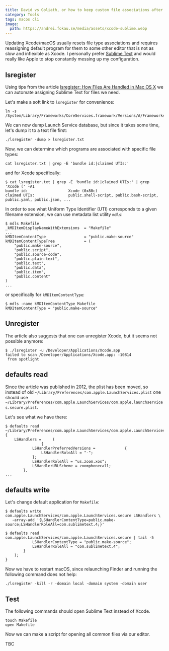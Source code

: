 ```yaml
---
title: David vs Goliath, or how to keep custom file associations after each Xcode update
category: Tools
tags: macos cli
image:
  path: https://andrei.fokau.se/media/assets/xcode-sublime.webp
---
```


Updating Xcode/macOS usually resets file type associations and requires reassigning default 
program for them to some other editor that is not as slow and inflexible as Xcode. 
I personally prefer [Sublime Text](https://www.sublimetext.com) and would really like Apple 
to stop constantly messing up my configuration.

## lsregister

Using tips from the article [lsregister: How Files Are Handled in Mac OS X](https://krypted.com/mac-security/lsregister-associating-file-types-in-mac-os-x/) we can automate assigning 
Sublime Text for files we need.

Let's make a soft link to `lsregister` for convenience:

```shell
ln -s /System/Library/Frameworks/CoreServices.framework/Versions/A/Frameworks/LaunchServices.framework/Versions/A/Support/lsregister
```

We can now dump Launch Service database, but since it takes some time, let's dump it to a text file first:

```shell
./lsregister -dump > lsregister.txt  
```

Now, we can determine which programs are associated with specific file types: 

```shell
cat lsregister.txt | grep -E 'bundle id:|claimed UTIs:'
```

and for Xcode specifically:

```shell
$ cat lsregister.txt | grep -E 'bundle id:|claimed UTIs:' | grep 'Xcode (' -A1
bundle id:                  Xcode (0x80c)
claimed UTIs:               public.shell-script, public.bash-script, public.yaml, public.json, ...
```

In order to see what Uniform Type Identifier (UTI) corresponds to a given filename extension, 
we can use metadata list utility `mdls`:

```shell
$ mdls Makefile
_kMDItemDisplayNameWithExtensions  = "Makefile"
...
kMDItemContentType                 = "public.make-source"
kMDItemContentTypeTree             = (
    "public.make-source",
    "public.script",
    "public.source-code",
    "public.plain-text",
    "public.text",
    "public.data",
    "public.item",
    "public.content"
)
...
```

or specifically for `kMDItemContentType`:

```shell
$ mdls -name kMDItemContentType Makefile
kMDItemContentType = "public.make-source"
```

## Unregister

The article also suggests that one can unregister Xcode, but it seems not possible anymore:

```shell
$ ./lsregister -u /Developer/Applications/Xcode.app
failed to scan /Developer/Applications/Xcode.app: -10814
 from spotlight
```

## defaults read

Since the article was published in 2012, the plist has been moved, so instead of old `~/Library/Preferences/com.apple.LaunchServices.plist` one should use `~/Library/Preferences/com.apple.LaunchServices/com.apple.launchservices.secure.plist`.

Let's see what we have there:

```shell
$ defaults read ~/Library/Preferences/com.apple.LaunchServices/com.apple.LaunchServices.secure.plist
{
    LSHandlers =     (
                {
            LSHandlerPreferredVersions =             {
                LSHandlerRoleAll = "-";
            };
            LSHandlerRoleAll = "us.zoom.xos";
            LSHandlerURLScheme = zoomphonecall;
        },
...
```

## defaults write

Let's change default application for `Makefile`:

```shell
$ defaults write com.apple.LaunchServices/com.apple.LaunchServices.secure LSHandlers \
   -array-add '{LSHandlerContentType=public.make-source;LSHandlerRoleAll=com.sublimetext.4;}'

$ defaults read com.apple.LaunchServices/com.apple.LaunchServices.secure | tail -5
            LSHandlerContentType = "public.make-source";
            LSHandlerRoleAll = "com.sublimetext.4";
        }
    );
}
```

Now we have to restart macOS, since relaunching Finder and running the following command does not help:

```shell
./lsregister -kill -r -domain local -domain system -domain user
```

## Test

The following commands should open Sublime Text instead of Xcode. 

```shell
touch Makefile
open Makefile
```

Now we can make a script for opening all common files via our editor.

TBC
